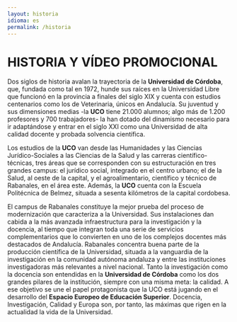 ```yaml
---
layout: historia
idioma: es
permalink: /historia
---
```


# HISTORIA Y VÍDEO PROMOCIONAL

Dos siglos de historia avalan la trayectoria de la **Universidad de Córdoba**, que, fundada como tal en 1972, hunde sus raíces en la Universidad Libre que funcionó en la provincia a finales del siglo XIX y cuenta con estudios centenarios como los de Veterinaria, únicos en Andalucía. Su juventud y sus dimensiones medias -la **UCO** tiene 21.000 alumnos; algo más de 1.200 profesores y 700 trabajadores- la han dotado del dinamismo necesario para ir adaptándose y entrar en el siglo XXI como una Universidad de alta calidad docente y probada solvencia científica.

Los estudios de la **UCO** van desde las Humanidades y las Ciencias Jurídico-Sociales a las Ciencias de la Salud y las carreras científico-técnicas, tres áreas que se corresponden con su estructuración en tres grandes campus: el jurídico social, integrado en el centro urbano; el de la Salud, al oeste de la capital, y el agroalimentario, científico y técnico de Rabanales, en el área este. Además, la **UCO** cuenta con la Escuela Politécnica de Belmez, situada a sesenta kilómetros de la capital cordobesa.

El campus de Rabanales constituye la mejor prueba del proceso de modernización que caracteriza a la Universidad. Sus instalaciones dan cabida a la más avanzada infraestructura para la investigación y la docencia, al tiempo que integran toda una serie de servicios complementarios que lo convierten en uno de los complejos docentes más destacados de Andalucía. Rabanales concentra buena parte de la producción científica de la Universidad, situada a la vanguardia de la investigación en la comunidad autónoma andaluza y entre las instituciones investigadoras más relevantes a nivel nacional. Tanto la investigación como la docencia son entendidas en la **Universidad de Córdoba** como los dos grandes pilares de la institución, siempre con una misma meta: la calidad. A ese objetivo se une el papel protagonista que la UCO está jugando en el desarrollo del **Espacio Europeo de Educación Superior**. Docencia, Investigación, Calidad y Europa son, por tanto, las máximas que rigen en la actualidad la vida de la Universidad.
